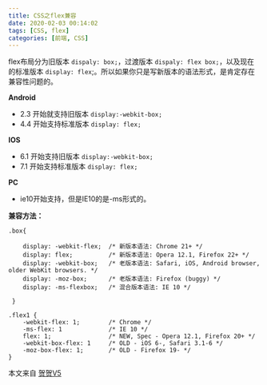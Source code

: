```yaml
---
title: CSS之flex兼容
date: 2020-02-03 00:14:02
tags: [CSS, flex]
categories: [前端, CSS]
---
```

flex布局分为旧版本 `dispaly: box;`，过渡版本 `dispaly: flex box;`，以及现在的标准版本 `display: flex`;。所以如果你只是写新版本的语法形式，是肯定存在兼容性问题的。

**Android**

+ 2.3 开始就支持旧版本 `display:-webkit-box;`
+ 4.4 开始支持标准版本 `display: flex;`

**IOS**

+ 6.1 开始支持旧版本 `display:-webkit-box;`
+ 7.1 开始支持标准版本 `display: flex;`

**PC**

+ ie10开始支持，但是IE10的是-ms形式的。

**兼容方法：**

```
.box{

    display: -webkit-flex;  /* 新版本语法: Chrome 21+ */
    display: flex;          /* 新版本语法: Opera 12.1, Firefox 22+ */
    display: -webkit-box;   /* 老版本语法: Safari, iOS, Android browser, older WebKit browsers. */
    display: -moz-box;      /* 老版本语法: Firefox (buggy) */
    display: -ms-flexbox;   /* 混合版本语法: IE 10 */   

 }

.flex1 {            
    -webkit-flex: 1;        /* Chrome */  
    -ms-flex: 1             /* IE 10 */  
    flex: 1;                /* NEW, Spec - Opera 12.1, Firefox 20+ */
    -webkit-box-flex: 1     /* OLD - iOS 6-, Safari 3.1-6 */  
    -moz-box-flex: 1;       /* OLD - Firefox 19- */       
}
```


本文来自 [贺贺V5](https://blog.csdn.net/u010130282/article/details/52627661)